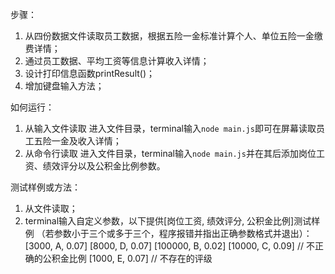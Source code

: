 步骤：
1. 从四份数据文件读取员工数据，根据五险一金标准计算个人、单位五险一金缴费详情；
2. 通过员工数据、平均工资等信息计算收入详情；
3. 设计打印信息函数printResult()；
4. 增加键盘输入方法；

如何运行：
1. 从输入文件读取
	进入文件目录，terminal输入`node main.js`即可在屏幕读取员工五险一金及收入详情；
2. 从命令行读取
	进入文件目录，terminal输入`node main.js`并在其后添加岗位工资、绩效评分以及公积金比例参数。

测试样例或方法：
1. 从文件读取；
2. terminal输入自定义参数，以下提供[岗位工资, 绩效评分, 公积金比例]测试样例 （若参数小于三个或多于三个，程序报错并指出正确参数格式并退出）：
	[3000, A, 0.07]
	[8000, D, 0.07]
	[100000, B, 0.02]
	[10000, C, 0.09] // 不正确的公积金比例
	[1000, E, 0.07] // 不存在的评级
